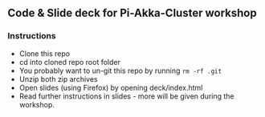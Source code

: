 ## Code & Slide deck for Pi-Akka-Cluster workshop

### Instructions

- Clone this repo
- cd into cloned repo root folder
- You probably want to un-git this repo by running `rm -rf .git`
- Unzip both zip archives
- Open slides (using Firefox) by opening deck/index.html
- Read further instructions in slides - more will be given during the workshop.
